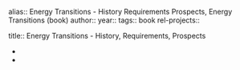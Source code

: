 alias:: Energy Transitions - History Requirements Prospects, Energy Transitions (book)
author::
year::
tags:: book
rel-projects::

title:: Energy Transitions - History, Requirements, Prospects

-
-
